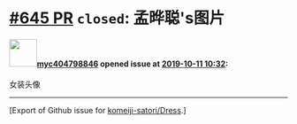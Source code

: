 # [\#645 PR](https://github.com/komeiji-satori/Dress/pull/645) `closed`:  孟晔聪's图片

#### <img src="https://avatars.githubusercontent.com/u/49547695?u=ee51e7f7ce227450c60440834819638137a5789a&v=4" width="50">[myc404798846](https://github.com/myc404798846) opened issue at [2019-10-11 10:32](https://github.com/komeiji-satori/Dress/pull/645):

女装头像




-------------------------------------------------------------------------------



[Export of Github issue for [komeiji-satori/Dress](https://github.com/komeiji-satori/Dress).]
